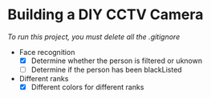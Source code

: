 # Building a DIY CCTV Camera

*To run this project, you must delete all the .gitignore*

* Face recognition
    * [X] Determine whether the person is filtered or uknown
    * [ ] Determine if the person has been blackListed
* Different ranks
    * [X] Different colors  for different ranks